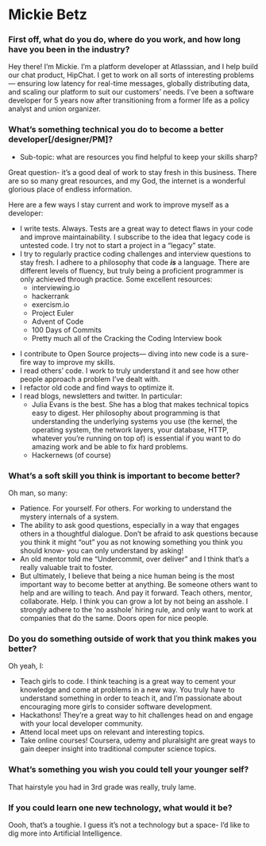 # Mickie Betz

### First off, what do you do, where do you work, and how long have you been in the industry?
Hey there!  I’m Mickie.  I’m a platform developer at Atlasssian, and I help build our chat product, HipChat.  I get to work on all sorts of interesting problems— ensuring low latency for real-time messages, globally distributing data, and scaling our platform to suit our customers’ needs.  I’ve been a software developer for 5 years now after transitioning from a former life as a policy analyst and union organizer.

### What’s something technical you do to become a better developer[/designer/PM]? 
- Sub-topic: what are resources you find helpful to keep your skills sharp?

Great question- it’s a good deal of work to stay fresh in this business.  There are so so many great resources, and my God, the internet is a wonderful glorious place of endless information.  

Here are a few ways I stay current and work to improve myself as a developer:

* I write tests.  Always.  Tests are a great way to detect flaws in your code and improve maintainability.  I subscribe to the idea that legacy code is untested code.  I try not to start a project in a “legacy” state.   
* I try to regularly practice coding challenges and interview questions to stay fresh.  I adhere to a philosophy that code ***is*** a language.  There are different levels of fluency, but truly being a proficient programmer is only achieved through practice.  Some excellent resources: 
  * interviewing.io
  * hackerrank
  * exercism.io
  * Project Euler
  * Advent of Code
  * 100 Days of Commits
  * Pretty much all of the Cracking the Coding Interview book
- I contribute to Open Source projects— diving into new code is a sure-fire way to improve my skills.
- I read others’ code.  I work to truly understand it and see how other people approach a problem I’ve dealt with.
- I refactor old code and find ways to optimize it.
- I read blogs, newsletters and twitter.  In particular:
  * Julia Evans is the best.  She has a blog that makes technical topics easy to digest.  Her philosophy about programming is that understanding the underlying systems you use (the kernel, the operating system, the network layers, your database, HTTP, whatever you’re running on top of) is essential if you want to do amazing work and be able to fix hard problems. 
  * Hackernews (of course)

### What’s a soft skill you think is important to become better?
Oh man, so many:

- Patience.  For yourself.  For others.  For working to understand the mystery internals of a system.  
- The ability to ask good questions, especially in a way that engages others in a thoughtful dialogue.  Don’t be afraid to ask questions because you think it might “out” you as not knowing something you think you should know- you can only understand by asking!
- An old mentor told me “Undercommit, over deliver” and I think that’s a really valuable trait to foster.
-  But ultimately, I believe that being a nice human being is the most important way to become better at anything.  Be someone others want to help and are willing to teach.  And pay it forward.  Teach others, mentor, collaborate.  Help.  I think you can grow a lot by not being an asshole.  I strongly adhere to the ‘no asshole’ hiring rule, and only want to work at companies that do the same.  Doors open for nice people.  

### Do you do something outside of work that you think makes you better?
Oh yeah, I:

- Teach girls to code.  I think teaching is a great way to cement your knowledge and come at problems in a new way.  You truly have to understand something in order to teach it, and I’m passionate about encouraging more girls to consider software development.
- Hackathons!  They’re a great way to hit challenges head on and engage with your local developer community.
- Attend local meet ups on relevant and interesting topics.
- Take online courses!  Coursera, udemy and pluralsight are great ways to gain deeper insight into traditional computer science topics.  

### What’s something you wish you could tell your younger self?
That hairstyle you had in 3rd grade was really, truly lame.  

### If you could learn one new technology, what would it be?  
Oooh, that’s a toughie.  I guess it’s not a technology but a space- I’d like to dig more into Artificial Intelligence.
